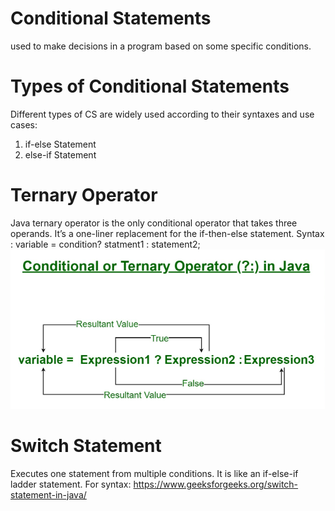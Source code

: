 # Conditional Statements 
used to make decisions in a program based on some specific conditions.

# Types of Conditional Statements
Different types of CS are widely used according to their syntaxes and use cases:
1. if-else Statement 
2. else-if Statement

# Ternary Operator
Java ternary operator is the only conditional operator that takes three operands. It’s a one-liner replacement for the if-then-else statement. Syntax : variable = condition? statment1 : statement2; ![ternary Operator](terOp.png)

# Switch Statement
Executes one statement from multiple conditions. It is like an if-else-if ladder statement. For syntax: https://www.geeksforgeeks.org/switch-statement-in-java/

